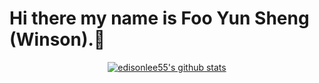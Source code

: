 # Hi there my name is Foo Yun Sheng (Winson).👋

<p align="center">
  <a href="https://github.com/winson-cell"><img src="https://github-readme-stats.vercel.app/api?username=winson-cell&hide_border=true&show_icons=true" alt="edisonlee55's github stats"></a>
</p>


